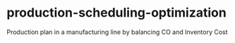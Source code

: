 # production-scheduling-optimization
Production plan in a manufacturing line by balancing CO and Inventory Cost
